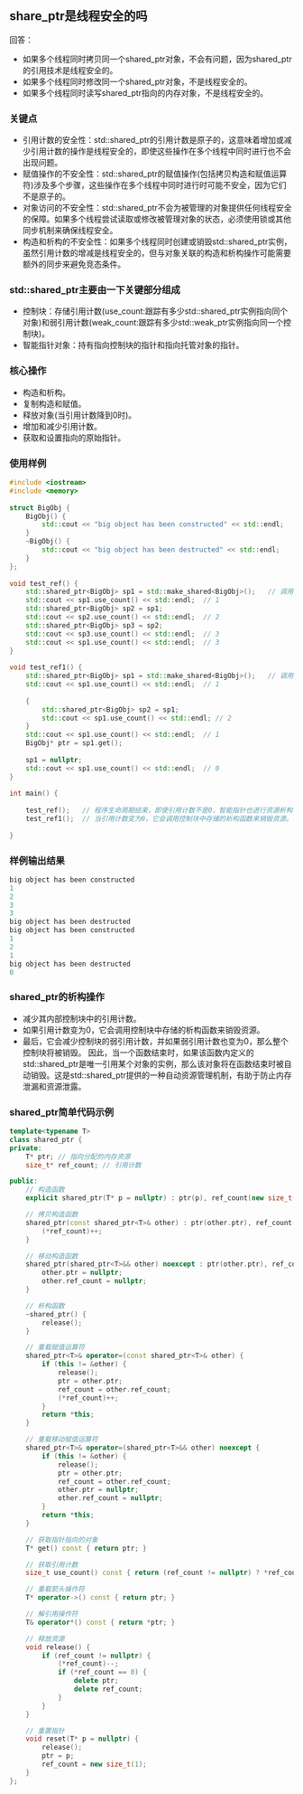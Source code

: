 ## share_ptr是线程安全的吗
回答：
- 如果多个线程同时拷贝同一个shared_ptr对象，不会有问题，因为shared_ptr的引用技术是线程安全的。
- 如果多个线程同时修改同一个shared_ptr对象，不是线程安全的。
- 如果多个线程同时读写shared_ptr指向的内存对象，不是线程安全的。

### 关键点
- 引用计数的安全性：std::shared_ptr的引用计数是原子的，这意味着增加或减少引用计数的操作是线程安全的，即使这些操作在多个线程中同时进行也不会出现问题。
- 赋值操作的不安全性：std::shared_ptr的赋值操作(包括拷贝构造和赋值运算符)涉及多个步骤，这些操作在多个线程中同时进行时可能不安全，因为它们不是原子的。
- 对象访问的不安全性：std::shared_ptr不会为被管理的对象提供任何线程安全的保障。如果多个线程尝试读取或修改被管理对象的状态，必须使用锁或其他同步机制来确保线程安全。
- 构造和析构的不安全性：如果多个线程同时创建或销毁std::shared_ptr实例，虽然引用计数的增减是线程安全的，但与对象关联的构造和析构操作可能需要额外的同步来避免竞态条件。

### std::shared_ptr主要由一下关键部分组成
- 控制块：存储引用计数(use_count:跟踪有多少std::shared_ptr实例指向同个对象)和弱引用计数(weak_count:跟踪有多少std::weak_ptr实例指向同一个控制块)。
- 智能指针对象：持有指向控制块的指针和指向托管对象的指针。

### 核心操作
- 构造和析构。
- 复制构造和赋值。
- 释放对象(当引用计数降到0时)。
- 增加和减少引用计数。
- 获取和设置指向的原始指针。

### 使用样例
```C++
#include <iostream>
#include <memory>
 
struct BigObj {
    BigObj() {
        std::cout << "big object has been constructed" << std::endl;
    }
    ~BigObj() {
        std::cout << "big object has been destructed" << std::endl;
    }
};
 
void test_ref() {
    std::shared_ptr<BigObj> sp1 = std::make_shared<BigObj>();   // 调用了BigObj构造
    std::cout << sp1.use_count() << std::endl;  // 1
    std::shared_ptr<BigObj> sp2 = sp1;   
    std::cout << sp2.use_count() << std::endl;  // 2
    std::shared_ptr<BigObj> sp3 = sp2; 
    std::cout << sp3.use_count() << std::endl;  // 3
    std::cout << sp1.use_count() << std::endl;  // 3    
}
 
void test_ref1() {
    std::shared_ptr<BigObj> sp1 = std::make_shared<BigObj>();   // 调用了BigObj构造
    std::cout << sp1.use_count() << std::endl;  // 1
 
    {
        std::shared_ptr<BigObj> sp2 = sp1;  
        std::cout << sp1.use_count() << std::endl; // 2   
    }
    std::cout << sp1.use_count() << std::endl;  // 1
    BigObj* ptr = sp1.get(); 
 
    sp1 = nullptr;
    std::cout << sp1.use_count() << std::endl;  // 0
}
 
int main() {
 
    test_ref();   // 程序生命周期结束，即使引用计数不是0，智能指针也进行资源析构
    test_ref1();  // 当引用计数变为0，它会调用控制块中存储的析构函数来销毁资源。
 
}
```

### 样例输出结果
```C++
big object has been constructed
1
2
3
3
big object has been destructed
big object has been constructed
1
2
1
big object has been destructed
0
```

### shared_ptr的析构操作
- 减少其内部控制块中的引用计数。
- 如果引用计数变为0，它会调用控制块中存储的析构函数来销毁资源。
- 最后，它会减少控制块的弱引用计数，并如果弱引用计数也变为0，那么整个控制块将被销毁。
因此，当一个函数结束时，如果该函数内定义的std::shared_ptr是唯一引用某个对象的实例，那么该对象将在函数结束时被自动销毁。这是std::shared_ptr提供的一种自动资源管理机制，有助于防止内存泄漏和资源泄露。

### shared_ptr简单代码示例
```C++
template<typename T>
class shared_ptr {
private:
    T* ptr; // 指向分配的内存资源
    size_t* ref_count; // 引用计数

public:
    // 构造函数
    explicit shared_ptr(T* p = nullptr) : ptr(p), ref_count(new size_t(1)) {}

    // 拷贝构造函数
    shared_ptr(const shared_ptr<T>& other) : ptr(other.ptr), ref_count(other.ref_count) {
        (*ref_count)++;
    }

    // 移动构造函数
    shared_ptr(shared_ptr<T>&& other) noexcept : ptr(other.ptr), ref_count(other.ref_count) {
        other.ptr = nullptr;
        other.ref_count = nullptr;
    }

    // 析构函数
    ~shared_ptr() {
        release();
    }

    // 重载赋值运算符
    shared_ptr<T>& operator=(const shared_ptr<T>& other) {
        if (this != &other) {
            release();
            ptr = other.ptr;
            ref_count = other.ref_count;
            (*ref_count)++;
        }
        return *this;
    }

    // 重载移动赋值运算符
    shared_ptr<T>& operator=(shared_ptr<T>&& other) noexcept {
        if (this != &other) {
            release();
            ptr = other.ptr;
            ref_count = other.ref_count;
            other.ptr = nullptr;
            other.ref_count = nullptr;
        }
        return *this;
    }

    // 获取指针指向的对象
    T* get() const { return ptr; }

    // 获取引用计数
    size_t use_count() const { return (ref_count != nullptr) ? *ref_count : 0; }

    // 重载箭头操作符
    T* operator->() const { return ptr; }

    // 解引用操作符
    T& operator*() const { return *ptr; }

    // 释放资源
    void release() {
        if (ref_count != nullptr) {
            (*ref_count)--;
            if (*ref_count == 0) {
                delete ptr;
                delete ref_count;
            }
        }
    }

    // 重置指针
    void reset(T* p = nullptr) {
        release();
        ptr = p;
        ref_count = new size_t(1);
    }
};
```